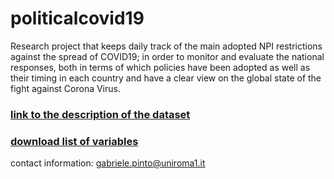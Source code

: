 # politicalcovid19
Research project that keeps daily track of the main adopted NPI restrictions against the spread of COVID19; in order to monitor and evaluate the national responses, both in terms of which policies have been adopted as well as their timing in each country and have a clear view on the global state of the fight against Corona Virus.

### [link to the description of the dataset](https://gabrielepinto.github.io/politicalcovid19/presentation_of_the_dataset_1)

###  [download list of variables](https://github.com/gabrielepinto/politicalcovid19/blob/master/variable_list_31032020.xlsx?raw=true)

contact information:
gabriele.pinto@uniroma1.it
